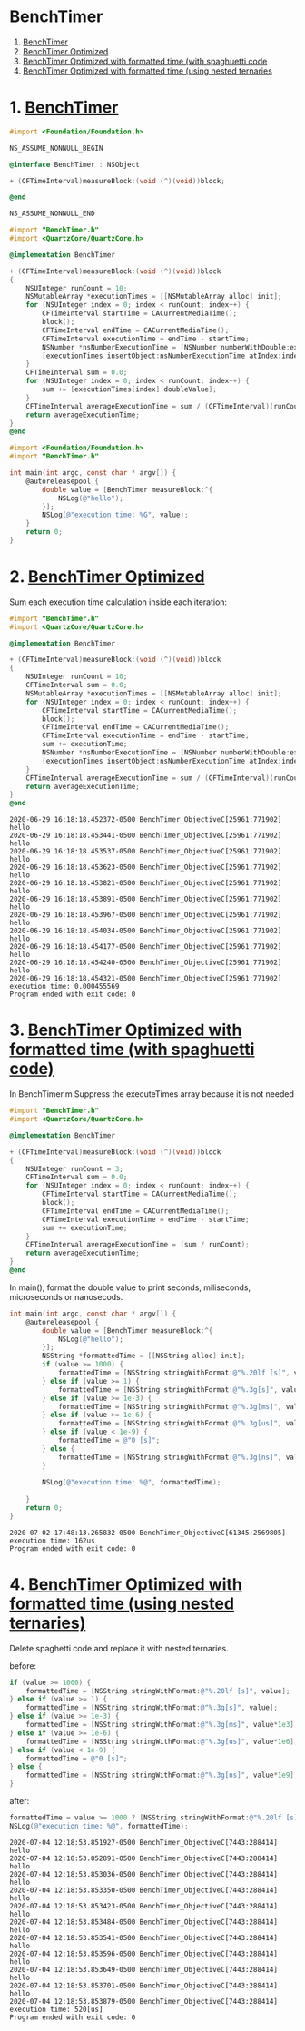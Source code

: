 # BenchTimer

1. [BenchTimer](https://github.com/c4arl0s/AlgorithmsAndDataStructuresInSwift/tree/master/ProjectsObjectiveC#1-benchtimer)
2. [BenchTimer Optimized](https://github.com/c4arl0s/AlgorithmsAndDataStructuresInSwift/tree/master/ProjectsObjectiveC#2-benchtimer-optimized)
3. [BenchTimer Optimized with formatted time (with spaghuetti code](https://github.com/c4arl0s/AlgorithmsAndDataStructuresInSwift/tree/master/ProjectsObjectiveC#3-benchtimer-optimized-with-formatted-time-with-spaghuetti-code)
4. [BenchTimer Optimized with formatted time (using nested ternaries](https://github.com/c4arl0s/AlgorithmsAndDataStructuresInSwift/tree/master/ProjectsObjectiveC#4-benchtimer-optimized-with-formatted-time-using-nested-ternaries)


# 1. [BenchTimer]()

```objective-c
#import <Foundation/Foundation.h>

NS_ASSUME_NONNULL_BEGIN

@interface BenchTimer : NSObject

+ (CFTimeInterval)measureBlock:(void (^)(void))block;

@end

NS_ASSUME_NONNULL_END
```

```objective-c
#import "BenchTimer.h"
#import <QuartzCore/QuartzCore.h>

@implementation BenchTimer

+ (CFTimeInterval)measureBlock:(void (^)(void))block
{
    NSUInteger runCount = 10;
    NSMutableArray *executionTimes = [[NSMutableArray alloc] init];
    for (NSUInteger index = 0; index < runCount; index++) {
        CFTimeInterval startTime = CACurrentMediaTime();
        block();
        CFTimeInterval endTime = CACurrentMediaTime();
        CFTimeInterval executionTime = endTime - startTime;
        NSNumber *nsNumberExecutionTime = [NSNumber numberWithDouble:executionTime];
        [executionTimes insertObject:nsNumberExecutionTime atIndex:index];
    }
    CFTimeInterval sum = 0.0;
    for (NSUInteger index = 0; index < runCount; index++) {
        sum += [executionTimes[index] doubleValue];
    }
    CFTimeInterval averageExecutionTime = sum / (CFTimeInterval)(runCount);
    return averageExecutionTime;
}
@end
```

```objective-c
#import <Foundation/Foundation.h>
#import "BenchTimer.h"

int main(int argc, const char * argv[]) {
    @autoreleasepool {
        double value = [BenchTimer measureBlock:^{
            NSLog(@"hello");
        }];
        NSLog(@"execution time: %G", value);
    }
    return 0;
}
```


# 2. [BenchTimer Optimized]()

Sum each execution time calculation inside each iteration:

```objective-c
#import "BenchTimer.h"
#import <QuartzCore/QuartzCore.h>

@implementation BenchTimer

+ (CFTimeInterval)measureBlock:(void (^)(void))block
{
    NSUInteger runCount = 10;
    CFTimeInterval sum = 0.0;
    NSMutableArray *executionTimes = [[NSMutableArray alloc] init];
    for (NSUInteger index = 0; index < runCount; index++) {
        CFTimeInterval startTime = CACurrentMediaTime();
        block();
        CFTimeInterval endTime = CACurrentMediaTime();
        CFTimeInterval executionTime = endTime - startTime;
        sum += executionTime;
        NSNumber *nsNumberExecutionTime = [NSNumber numberWithDouble:executionTime];
        [executionTimes insertObject:nsNumberExecutionTime atIndex:index];
    }
    CFTimeInterval averageExecutionTime = sum / (CFTimeInterval)(runCount);
    return averageExecutionTime;
}
@end
```

```console
2020-06-29 16:18:18.452372-0500 BenchTimer_ObjectiveC[25961:771902] hello
2020-06-29 16:18:18.453441-0500 BenchTimer_ObjectiveC[25961:771902] hello
2020-06-29 16:18:18.453537-0500 BenchTimer_ObjectiveC[25961:771902] hello
2020-06-29 16:18:18.453623-0500 BenchTimer_ObjectiveC[25961:771902] hello
2020-06-29 16:18:18.453821-0500 BenchTimer_ObjectiveC[25961:771902] hello
2020-06-29 16:18:18.453891-0500 BenchTimer_ObjectiveC[25961:771902] hello
2020-06-29 16:18:18.453967-0500 BenchTimer_ObjectiveC[25961:771902] hello
2020-06-29 16:18:18.454034-0500 BenchTimer_ObjectiveC[25961:771902] hello
2020-06-29 16:18:18.454177-0500 BenchTimer_ObjectiveC[25961:771902] hello
2020-06-29 16:18:18.454240-0500 BenchTimer_ObjectiveC[25961:771902] hello
2020-06-29 16:18:18.454321-0500 BenchTimer_ObjectiveC[25961:771902] execution time: 0.000455569
Program ended with exit code: 0
```

# 3. [BenchTimer Optimized with formatted time (with spaghuetti code)]()

In BenchTimer.m Suppress the executeTimes array because it is not needed

```objective-c
#import "BenchTimer.h"
#import <QuartzCore/QuartzCore.h>

@implementation BenchTimer

+ (CFTimeInterval)measureBlock:(void (^)(void))block
{
    NSUInteger runCount = 3;
    CFTimeInterval sum = 0.0;
    for (NSUInteger index = 0; index < runCount; index++) {
        CFTimeInterval startTime = CACurrentMediaTime();
        block();
        CFTimeInterval endTime = CACurrentMediaTime();
        CFTimeInterval executionTime = endTime - startTime;
        sum += executionTime;
    }
    CFTimeInterval averageExecutionTime = (sum / runCount);
    return averageExecutionTime;
}
@end
```

In main(), format the double value to print seconds, miliseconds, microseconds or nanosecods.

```objective-c
int main(int argc, const char * argv[]) {
    @autoreleasepool {
        double value = [BenchTimer measureBlock:^{
            NSLog(@"hello");
        }];
        NSString *formattedTime = [[NSString alloc] init];
        if (value >= 1000) {
            formattedTime = [NSString stringWithFormat:@"%.20lf [s]", value];
        } else if (value >= 1) {
            formattedTime = [NSString stringWithFormat:@"%.3g[s]", value];
        } else if (value >= 1e-3) {
            formattedTime = [NSString stringWithFormat:@"%.3g[ms]", value*1e3];
        } else if (value >= 1e-6) {
            formattedTime = [NSString stringWithFormat:@"%.3g[us]", value*1e6];
        } else if (value < 1e-9) {
            formattedTime = @"0 [s]";
        } else {
            formattedTime = [NSString stringWithFormat:@"%.3g[ns]", value*1e9];
        }
    
        NSLog(@"execution time: %@", formattedTime);
        
    }
    return 0;
}
```


```console
2020-07-02 17:48:13.265832-0500 BenchTimer_ObjectiveC[61345:2569805] execution time: 162us
Program ended with exit code: 0
```

# 4. [BenchTimer Optimized with formatted time (using nested ternaries)]()

Delete spaghetti code and replace it with nested ternaries.

before:

```objective-c
if (value >= 1000) {
    formattedTime = [NSString stringWithFormat:@"%.20lf [s]", value];
} else if (value >= 1) {
    formattedTime = [NSString stringWithFormat:@"%.3g[s]", value];
} else if (value >= 1e-3) {
    formattedTime = [NSString stringWithFormat:@"%.3g[ms]", value*1e3];
} else if (value >= 1e-6) {
    formattedTime = [NSString stringWithFormat:@"%.3g[us]", value*1e6];
} else if (value < 1e-9) {
    formattedTime = @"0 [s]";
} else {
    formattedTime = [NSString stringWithFormat:@"%.3g[ns]", value*1e9];
}
```


after:

```objective-c
formattedTime = value >= 1000 ? [NSString stringWithFormat:@"%.20lf [s]", value] : value >= 1 ? [NSString stringWithFormat:@"%.3g[s]", value] : value >= 1e-3 ? [NSString stringWithFormat:@"%.3g[ms]", value*1e3] : value >= 1e-6 ? [NSString stringWithFormat:@"%.3g[us]", value*1e6] : value < 1e-9 ? @"0  [s]" : [NSString stringWithFormat:@"%.3g[ns]", value*1e9];
NSLog(@"execution time: %@", formattedTime);
```

```console
2020-07-04 12:18:53.851927-0500 BenchTimer_ObjectiveC[7443:288414] hello
2020-07-04 12:18:53.852891-0500 BenchTimer_ObjectiveC[7443:288414] hello
2020-07-04 12:18:53.853036-0500 BenchTimer_ObjectiveC[7443:288414] hello
2020-07-04 12:18:53.853350-0500 BenchTimer_ObjectiveC[7443:288414] hello
2020-07-04 12:18:53.853423-0500 BenchTimer_ObjectiveC[7443:288414] hello
2020-07-04 12:18:53.853484-0500 BenchTimer_ObjectiveC[7443:288414] hello
2020-07-04 12:18:53.853541-0500 BenchTimer_ObjectiveC[7443:288414] hello
2020-07-04 12:18:53.853596-0500 BenchTimer_ObjectiveC[7443:288414] hello
2020-07-04 12:18:53.853649-0500 BenchTimer_ObjectiveC[7443:288414] hello
2020-07-04 12:18:53.853701-0500 BenchTimer_ObjectiveC[7443:288414] hello
2020-07-04 12:18:53.853879-0500 BenchTimer_ObjectiveC[7443:288414] execution time: 520[us]
Program ended with exit code: 0
```


